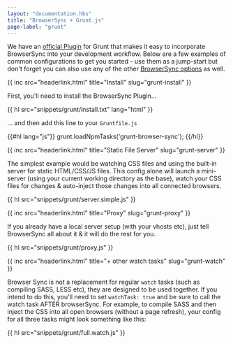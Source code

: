 ```yaml
---
layout: "documentation.hbs"
title: "BrowserSync + Grunt.js"
page-label: "grunt"
---
```


We have an [official Plugin]({{site.links.grunt-github}}) for Grunt that makes it easy to incorporate
BrowserSync into your development workflow. Below are a few examples of common configurations to get you started - use them
as a jump-start but don't forget you can also use any of the other [BrowserSync options]({{site.links.options}}) as well.

{{ inc src="headerlink.html" title="Install" slug="grunt-install" }}

First, you'll need to install the BrowserSync Plugin...

{{ hl src="snippets/grunt/install.txt" lang="html" }}

... and then add this line to your `Gruntfile.js`

{{#hl lang="js"}}
grunt.loadNpmTasks('grunt-browser-sync');
{{/hl}}

{{ inc src="headerlink.html" title="Static File Server" slug="grunt-server" }}

The simplest example would be watching CSS files and using the built-in server for static
HTML/CSS/JS files. This config alone will launch a mini-server (using your current working directory
as the base), watch your CSS files for changes & auto-inject those changes into all connected browsers. 

{{ hl src="snippets/grunt/server.simple.js" }}

{{ inc src="headerlink.html" title="Proxy" slug="grunt-proxy" }}

If you already have a local server setup (with your vhosts etc), just tell BrowserSync all about it & it will do the rest for you.

{{ hl src="snippets/grunt/proxy.js" }}

{{ inc src="headerlink.html" title="+ other watch tasks" slug="grunt-watch" }}

Browser Sync is not a replacement for regular `watch` tasks (such as compiling SASS, LESS etc), 
they are designed to be used together. If you intend to do this, you'll need to set `watchTask: true` and be sure to call 
the watch task AFTER browserSync. For example, to compile SASS and then inject the CSS into all open browsers 
(without a page refresh), your config for all three tasks might look something like this:

{{ hl src="snippets/grunt/full.watch.js" }}
